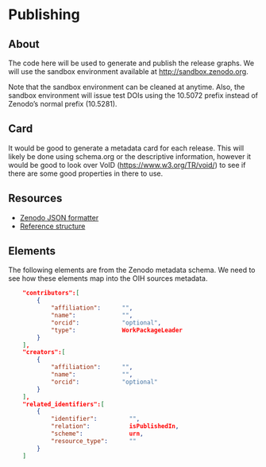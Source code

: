 # Publishing

## About

The code here will be used to generate and publish the release graphs.
We will use the sandbox environment available at http://sandbox.zenodo.org.

Note that the sandbox environment can be cleaned at anytime. Also, the 
sandbox environment will issue test DOIs using the 10.5072 prefix 
instead of Zenodo’s normal prefix (10.5281).

## Card

It would be good to generate a metadata card for each release.
This will likely be done using schema.org or the descriptive information, 
however it would be good to look over VoID (https://www.w3.org/TR/void/)
to see if there are some good properties in there to use.


## Resources

* [Zenodo JSON formatter](https://jsonformatter.curiousconcept.com/)
* [Reference structure](https://developers.zenodo.org/#representation)



## Elements 

The following elements are from the Zenodo metadata schema.  We need
to see how these elements map into the OIH sources metadata.

```json
	"contributors":[
		{
			"affiliation":      "",
			"name":             "",
			"orcid":            "optional",
			"type":				WorkPackageLeader
		}
	],
	"creators":[
		{
			"affiliation":      "",
			"name":             "",
			"orcid":            "optional"
		}
	],
	"related_identifiers":[
		{
			"identifier":         "",
			"relation":			  isPublishedIn,
			"scheme":			  urn,
			"resource_type":      ""
		}
	]
```